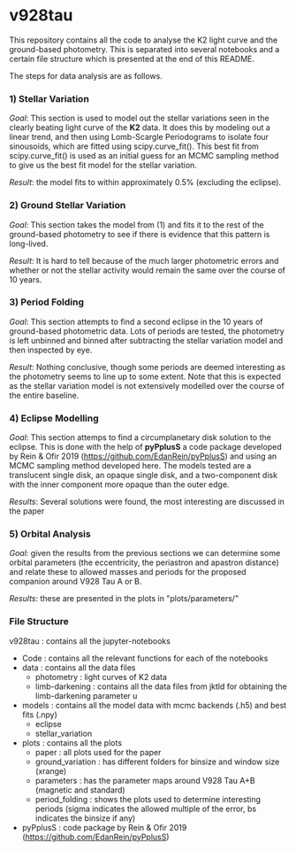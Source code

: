 # v928tau
This repository contains all the code to analyse the K2 light curve and the ground-based photometry.
This is separated into several notebooks and a certain file structure which is presented at the end of this README.

The steps for data analysis are as follows.

### 1) Stellar Variation
<em>Goal</em>: This section is used to model out the stellar variations seen in the clearly beating light curve of the <strong>K2</strong> data.
It does this by modeling out a linear trend, and then using Lomb-Scargle Periodograms to isolate four sinousoids, which are fitted using scipy.curve_fit().
This best fit from scipy.curve_fit() is used as an initial guess for an MCMC sampling method to give us the best fit model for the stellar variation.

<em>Result</em>: the model fits to within approximately 0.5% (excluding the eclipse).

### 2) Ground Stellar Variation
<em>Goal</em>: This section takes the model from (1) and fits it to the rest of the ground-based photometry to see if there is evidence that this pattern is long-lived.

<em>Result</em>: It is hard to tell because of the much larger photometric errors and whether or not the stellar activity would remain the same over the course of 10 years.

### 3) Period Folding
<em>Goal</em>: This section attempts to find a second eclipse in the 10 years of ground-based photometric data. Lots of periods are tested, the photometry is left unbinned and binned after subtracting the stellar variation model and then inspected by eye.

<em>Result</em>: Nothing conclusive, though some periods are deemed interesting as the photometry seems to line up to some extent. Note that this is expected as the stellar variation model is not extensively modelled over the course of the entire baseline.

### 4) Eclipse Modelling
<em>Goal</em>: This section attemps to find a circumplanetary disk solution to the eclipse. This is done with the help of <strong>pyPplusS</strong> a code package developed by Rein & Ofir 2019 (https://github.com/EdanRein/pyPplusS) and using an MCMC sampling method developed here. The models tested are a translucent single disk, an opaque single disk, and a two-component disk with the inner component more opaque than the outer edge.

<em>Results</em>: Several solutions were found, the most interesting are discussed in the paper

### 5) Orbital Analysis
<em>Goal</em>: given the results from the previous sections we can determine some orbital parameters (the eccentricity, the periastron and apastron distance) and relate these to allowed masses and periods for the proposed companion around V928 Tau A or B.

<em>Results</em>: these are presented in the plots in "plots/parameters/"

### File Structure

v928tau : contains all the jupyter-notebooks 
  - Code : contains all the relevant functions for each of the notebooks
  - data : contains all the data files
      - photometry : light curves of K2 data
      - limb-darkening : contains all the data files from jktld for obtaining the limb-darkening parameter u
  - models : contains all the model data with mcmc backends (.h5) and best fits (.npy)
      - eclipse
      - stellar_variation
  - plots : contains all the plots
      - paper : all plots used for the paper
      - ground_variation : has different folders for binsize and window size (xrange)
      - parameters : has the parameter maps around V928 Tau A+B (magnetic and standard)
      - period_folding : shows the plots used to determine interesting periods (sigma indicates the allowed multiple of the error, bs indicates the binsize if any)
  - pyPplusS : code package by Rein & Ofir 2019 (https://github.com/EdanRein/pyPplusS)
